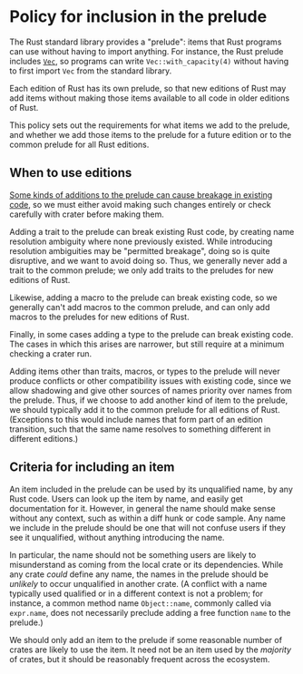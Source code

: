 Policy for inclusion in the prelude
===================================

The Rust standard library provides a "prelude": items that Rust programs can
use without having to import anything. For instance, the Rust prelude includes
[`Vec`](https://doc.rust-lang.org/std/vec/struct.Vec.html), so programs can
write `Vec::with_capacity(4)` without having to first import `Vec` from the
standard library.

Each edition of Rust has its own prelude, so that new editions of Rust may add
items without making those items available to all code in older editions of
Rust.

This policy sets out the requirements for what items we add to the prelude, and
whether we add those items to the prelude for a future edition or to the common
prelude for all Rust editions.

When to use editions
--------------------

[Some kinds of additions to the prelude can cause breakage in existing
code](../breaking-changes/prelude.md), so we must either avoid making such
changes entirely or check carefully with crater before making them.

Adding a trait to the prelude can break existing Rust code, by creating name
resolution ambiguity where none previously existed. While introducing
resolution ambiguities may be "permitted breakage", doing so is quite
disruptive, and we want to avoid doing so. Thus, we generally never add a trait
to the common prelude; we only add traits to the preludes for new editions of
Rust.

Likewise, adding a macro to the prelude can break existing code, so we
generally can't add macros to the common prelude, and can only add macros to
the preludes for new editions of Rust.

Finally, in some cases adding a type to the prelude can break existing code.
The cases in which this arises are narrower, but still require at a minimum
checking a crater run.

Adding items other than traits, macros, or types to the prelude will never
produce conflicts or other compatibility issues with existing code, since we
allow shadowing and give other sources of names priority over names from the
prelude. Thus, if we choose to add another kind of item to the prelude, we
should typically add it to the common prelude for all editions of Rust.
(Exceptions to this would include names that form part of an edition
transition, such that the same name resolves to something different in
different editions.)

Criteria for including an item
------------------------------

An item included in the prelude can be used by its unqualified name, by any
Rust code. Users can look up the item by name, and easily get documentation for
it. However, in general the name should make sense without any context, such as
within a diff hunk or code sample. Any name we include in the prelude should be
one that will not confuse users if they see it unqualified, without anything
introducing the name.

In particular, the name should not be something users are likely to
misunderstand as coming from the local crate or its dependencies. While any
crate *could* define any name, the names in the prelude should be *unlikely* to
occur unqualified in another crate. (A conflict with a name typically used
qualified or in a different context is not a problem; for instance, a common
method name `Object::name`, commonly called via `expr.name`, does not
necessarily preclude adding a free function `name` to the prelude.)

We should only add an item to the prelude if some reasonable number of crates
are likely to use the item. It need not be an item used by the *majority* of
crates, but it should be reasonably frequent across the ecosystem.
